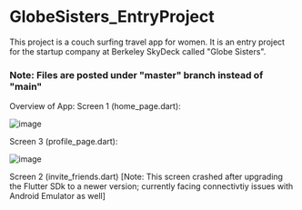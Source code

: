 # GlobeSisters_EntryProject
This project is a couch surfing travel app for women. It is an entry project for the startup company at Berkeley SkyDeck called "Globe Sisters".

### Note: Files are posted under "master" branch instead of "main"

Overview of App:
Screen 1 (home_page.dart):

![image](https://user-images.githubusercontent.com/76016696/191600969-3056444e-20b5-421d-aeb2-f27554dc42f6.png)

Screen 3 (profile_page.dart):

![image](https://user-images.githubusercontent.com/76016696/191601132-b2743024-c7df-435c-8260-4f045f5caa52.png)

Screen 2 (invite_friends.dart)
[Note: This screen crashed after upgrading the Flutter SDk to a newer version; currently facing connectivtiy issues with Android Emulator as well]
